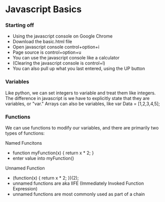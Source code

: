 # Javascript Basics #

### Starting off ###
- Using the javascript console on Google Chrome
- Download the basic.html file
- Open javascript console control+option+i
- Page source is control+option+u
- You can use the javascript console like a calculator 
- (Clearing the javascript console is control+l)
- You can also pull up what you last entered, using the UP button

### Variables ###
Like python, we can set integers to variable and treat them like integers. The difference in javascript is we have to explicitly state that they are variables, or "var." Arrays can also be variables, like var Data = [1,2,3,4,5];

### Functions ###
We can use functions to modify our variables, and there are primarily two types of functions:

Named Funcitons  
 - function myFunction(x) { return x * 2; } 
 - enter value into myFunction()
  
Unnamed Function 
- (function(x) { return x * 2; })(2);
- unnamed functions are aka IIFE (Immediately Invoked Function Expression)
- unnamed functions are most commonly used as part of a chain
